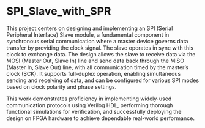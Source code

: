 # SPI_Slave_with_SPR
This project centers on designing and implementing an SPI (Serial Peripheral Interface) Slave module, a fundamental component in synchronous serial communication where a master device governs data transfer by providing the clock signal. The slave operates in sync with this clock to exchange data. The design allows the slave to receive data via the MOSI (Master Out, Slave In) line and send data back through the MISO (Master In, Slave Out) line, with all communication timed by the master’s clock (SCK). It supports full-duplex operation, enabling simultaneous sending and receiving of data, and can be configured for various SPI modes based on clock polarity and phase settings.

This work demonstrates proficiency in implementing widely-used communication protocols using Verilog HDL, performing thorough functional simulations for verification, and successfully deploying the design on FPGA hardware to achieve dependable real-world performance.
